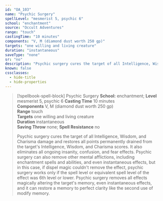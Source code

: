 ```yaml
---
id: "OA_103"
name: "Psychic Surgery"
spellLevel: "mesmerist 5, psychic 6"
school: "enchantment"
source: "Occult Adventures"
range: "touch"
castingTime: "10 minutes"
components: "V, M (diamond dust worth 250 gp)"
targets: "one willing and living creature"
duration: "instantaneous"
saveType: "none"
sr: "no"
description: "Psychic surgery cures the target of all Intelligence, Wisdom, and Charisma damage and restores all points permanently drained from the target's Intelligence, Wisdom, and Charisma scores. It also eliminates all ongoing insanity, confusion, and fear effects. Psychic surgery can also remove other mental afflictions, including enchantment spells and abilities, and even instantaneous effects, but in this case, if dispel magic couldn't remove the effect, psychic surgery works only if the spell level or equivalent spell level of the effect was 6th level or lower. Psychic surgery removes all effects magically altering the target's memory, even instantaneous effects, and it can restore a memory to perfect clarity like the second use of modify memory."
known: false
cssclasses:
  - hide-title
  - hide-properties
---
```


> [!spellbook-spell-block] Psychic Surgery
> **School:** enchantment; **Level** mesmerist 5, psychic 6
> **Casting Time** 10 minutes  
> **Components** V, M (diamond dust worth 250 gp)  
> **Range** touch  
> **Targets** one willing and living creature  
> **Duration** instantaneous  
> **Saving Throw** none; **Spell Resistance** no
> 
> Psychic surgery cures the target of all Intelligence, Wisdom, and Charisma damage and restores all points permanently drained from the target's Intelligence, Wisdom, and Charisma scores. It also eliminates all ongoing insanity, confusion, and fear effects. Psychic surgery can also remove other mental afflictions, including enchantment spells and abilities, and even instantaneous effects, but in this case, if dispel magic couldn't remove the effect, psychic surgery works only if the spell level or equivalent spell level of the effect was 6th level or lower. Psychic surgery removes all effects magically altering the target's memory, even instantaneous effects, and it can restore a memory to perfect clarity like the second use of modify memory.